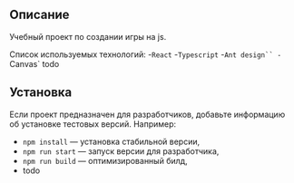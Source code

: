 
## Описание

Учебный проект по создании игры на js.

Список используемых технологий:
-`React`
-`Typescript`
-`Ant design``
-`Canvas`
todo

## Установка

Если проект предназначен для разработчиков, добавьте информацию об установке тестовых версий. Например:

- `npm install` — установка стабильной версии,
- `npm run start` — запуск версии для разработчика,
- `npm run build` — оптимизированный билд,
- todo
